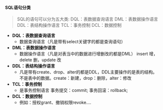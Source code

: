 

#### SQL语句分类

> SQL的语句可以分为五大类: DQL：表数据查询语言  DML：表数据操作语言  DDL：表结构操作语言  TCL：事务控制   DCL：数据控制

- **DQL：表数据查询语言** 
  - 数据查询语言（凡是带有select关键字的都是查询语句）
- **DML：表数据操作语言**
  - 数据操作语言（凡是对表当中的数据进行增删改的都是DML） insert 增，delete 删，update 改
- **DDL：表结构操作语言**
  - 凡是带有create、drop、alter的都是DDL，DDL主要操作的是表的结构。不是表中的数据。create：新建，drop：删除，alter：修改
- **TCL：事务控制** 
  - 是事务控制语言 事务提交：commit; 事务回滚：rollback;
- **DCL：数据控制**
  - 例如：授权grant、撤销权限revoke....

